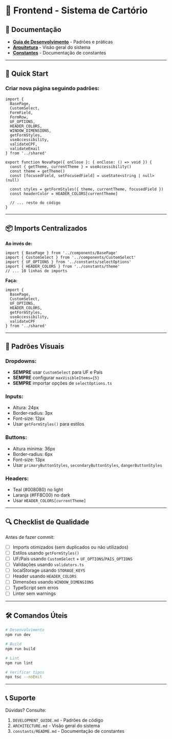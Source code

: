 # 🚀 Frontend - Sistema de Cartório

## 📖 Documentação

- **[Guia de Desenvolvimento](../DEVELOPMENT_GUIDE.md)** - Padrões e práticas
- **[Arquitetura](../ARCHITECTURE.md)** - Visão geral do sistema
- **[Constantes](./constants/README.md)** - Documentação de constantes

---

## 🎯 Quick Start

### **Criar nova página seguindo padrões:**

```tsx
import { 
  BasePage, 
  CustomSelect, 
  FormField, 
  FormRow,
  UF_OPTIONS,
  HEADER_COLORS,
  WINDOW_DIMENSIONS,
  getFormStyles,
  useAccessibility,
  validateCPF,
  validateEmail
} from '../shared'

export function NovaPage({ onClose }: { onClose: () => void }) {
  const { getTheme, currentTheme } = useAccessibility()
  const theme = getTheme()
  const [focusedField, setFocusedField] = useState<string | null>(null)
  
  const styles = getFormStyles({ theme, currentTheme, focusedField })
  const headerColor = HEADER_COLORS[currentTheme]
  
  // ... resto do código
}
```

---

## 📦 Imports Centralizados

**Ao invés de:**
```tsx
import { BasePage } from '../components/BasePage'
import { CustomSelect } from '../components/CustomSelect'
import { UF_OPTIONS } from '../constants/selectOptions'
import { HEADER_COLORS } from '../constants/theme'
// ... 10 linhas de imports
```

**Faça:**
```tsx
import {
  BasePage,
  CustomSelect,
  UF_OPTIONS,
  HEADER_COLORS,
  getFormStyles,
  useAccessibility,
  validateCPF
} from '../shared'
```

---

## 🎨 Padrões Visuais

### **Dropdowns:**
- **SEMPRE** usar `CustomSelect` para UF e País
- **SEMPRE** configurar `maxVisibleItems={5}`
- **SEMPRE** importar opções de `selectOptions.ts`

### **Inputs:**
- Altura: 24px
- Border-radius: 3px
- Font-size: 12px
- Usar `getFormStyles()` para estilos

### **Buttons:**
- Altura mínima: 36px
- Border-radius: 6px
- Font-size: 13px
- Usar `primaryButtonStyles`, `secondaryButtonStyles`, `dangerButtonStyles`

### **Headers:**
- Teal (#008080) no light
- Laranja (#FF8C00) no dark
- Usar `HEADER_COLORS[currentTheme]`

---

## 🔍 Checklist de Qualidade

Antes de fazer commit:

- [ ] Imports otimizados (sem duplicados ou não utilizados)
- [ ] Estilos usando `getFormStyles()`
- [ ] UF/País usando `CustomSelect` + `UF_OPTIONS`/`PAIS_OPTIONS`
- [ ] Validações usando `validators.ts`
- [ ] localStorage usando `STORAGE_KEYS`
- [ ] Header usando `HEADER_COLORS`
- [ ] Dimensões usando `WINDOW_DIMENSIONS`
- [ ] TypeScript sem erros
- [ ] Linter sem warnings

---

## 🛠️ Comandos Úteis

```bash
# Desenvolvimento
npm run dev

# Build
npm run build

# Lint
npm run lint

# Verificar tipos
npx tsc --noEmit
```

---

## 📞 Suporte

Dúvidas? Consulte:
1. `DEVELOPMENT_GUIDE.md` - Padrões de código
2. `ARCHITECTURE.md` - Visão geral do sistema
3. `constants/README.md` - Documentação de constantes

